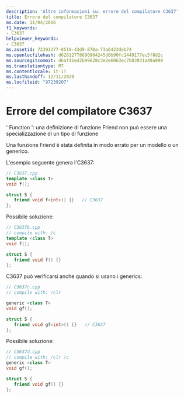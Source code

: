 ```yaml
---
description: 'Altre informazioni su: errore del compilatore C3637'
title: Errore del compilatore C3637
ms.date: 11/04/2016
f1_keywords:
- C3637
helpviewer_keywords:
- C3637
ms.assetid: 72391377-8519-43d9-870a-73a6423deb74
ms.openlocfilehash: d62612778690984245d6b90fc1449177ec5f8d2c
ms.sourcegitcommit: d6af41e42699628c3e2e6063ec7b03931a49a098
ms.translationtype: MT
ms.contentlocale: it-IT
ms.lasthandoff: 12/11/2020
ms.locfileid: "97239207"
---
```

# <a name="compiler-error-c3637"></a>Errore del compilatore C3637

' Function ': una definizione di funzione Friend non può essere una specializzazione di un tipo di funzione

Una funzione Friend è stata definita in modo errato per un modello o un generico.

L'esempio seguente genera l'C3637:

```cpp
// C3637.cpp
template <class T>
void f();

struct S {
   friend void f<int>() {}   // C3637
};
```

Possibile soluzione:

```cpp
// C3637b.cpp
// compile with: /c
template <class T>
void f();

struct S {
   friend void f() {}
};
```

C3637 può verificarsi anche quando si usano i generics:

```cpp
// C3637c.cpp
// compile with: /clr

generic <class T>
void gf();

struct S {
   friend void gf<int>() {}   // C3637
};
```

Possibile soluzione:

```cpp
// C3637d.cpp
// compile with: /clr /c
generic <class T>
void gf();

struct S {
   friend void gf() {}
};
```

